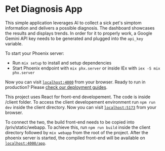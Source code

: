 # Pet Diagnosis App

This simple application leverages AI to collect a sick pet's simptom information and delivers a possible diagnosis. The dashboard showcases the results and displays trends. 
In order for it to properly work, a Google Gemini API key needs to be generated and plugged into the `api_key` variable.

To start your Phoenix server:

  * Run `mix setup` to install and setup dependencies
  * Start Phoenix endpoint with `mix phx.server` or inside IEx with `iex -S mix phx.server`

Now you can visit [`localhost:4000`](http://localhost:4000) from your browser.
Ready to run in production? Please [check our deployment guides](https://hexdocs.pm/phoenix/deployment.html).

This project uses React for front-end developement. The code is inside /client folder. To access the client developement environment run `npm run dev` inside the client directory.
Now you can visit [`localhost:5173`](http://localhost:5173) from your browser.

To connect the two, the build front-end needs to be copied into /priv/static/webapp. To achieve this, run `npm run build` inside the client directory followed by `mix webapp` from the root of the project. After the phoenix server is started, the compiled front-end will be available on [`localhost:4000/app`](http://localhost:4000/app).
